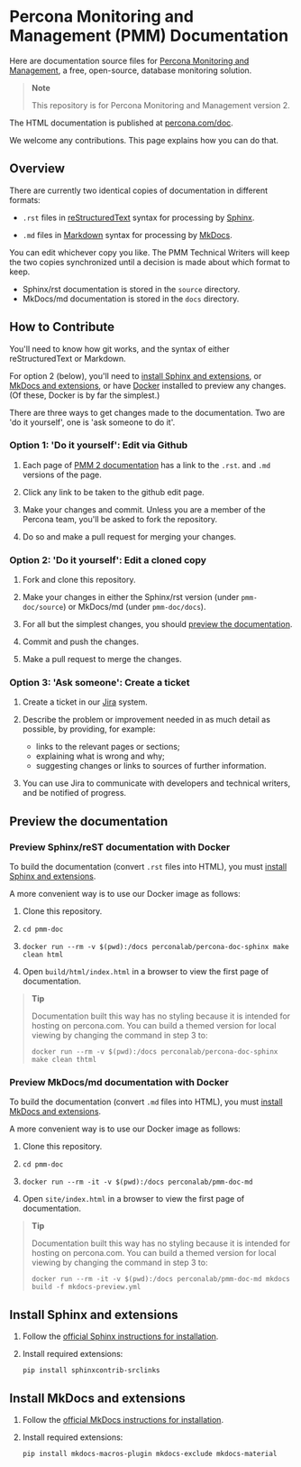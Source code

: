 # Percona Monitoring and Management (PMM) Documentation
Here are documentation source files for [Percona Monitoring and Management](https://www.percona.com/software/database-tools/percona-monitoring-and-management), a free, open-source, database monitoring solution.

> **Note**
>
> This repository is for Percona Monitoring and Management version 2.

The HTML documentation is published at [percona.com/doc](https://www.percona.com/doc/percona-monitoring-and-management/2.x/index.html).

We welcome any contributions. This page explains how you can do that.

## Overview

There are currently two identical copies of documentation in different formats:

- `.rst` files in [reStructuredText](https://docutils.sourceforge.io/docs/user/rst/quickstart.html) syntax for processing by [Sphinx](https://www.sphinx-doc.org/).

- `.md` files in [Markdown](https://daringfireball.net/projects/markdown/) syntax for processing by [MkDocs](https://www.mkdocs.org/).

You can edit whichever copy you like. The PMM Technical Writers will keep the two copies synchronized until a decision is made about which format to keep.

- Sphinx/rst documentation is stored in the `source` directory.
- MkDocs/md documentation is stored in the `docs` directory.

## How to Contribute

You'll need to know how git works, and the syntax of either reStructuredText or Markdown.

For option 2 (below), you'll need to [install Sphinx and extensions](#install-sphinx-and-extensions), or [MkDocs and extensions](#install-mkdocs-and-extensions), or have [Docker](https://docs.docker.com/get-docker/) installed to preview any changes. (Of these, Docker is by far the simplest.)

There are three ways to get changes made to the documentation. Two are 'do it yourself', one is 'ask someone to do it'.

### Option 1: 'Do it yourself': Edit via Github

1. Each page of [PMM 2 documentation](https://www.percona.com/doc/percona-monitoring-and-management/2.x/index.html) has a link to the `.rst`. and `.md` versions of the page.

2. Click any link to be taken to the github edit page.

3. Make your changes and commit. Unless you are a member of the Percona team, you'll be asked to fork the repository.

4. Do so and make a pull request for merging your changes.

### Option 2: 'Do it yourself': Edit a cloned copy

1. Fork and clone this repository.

2. Make your changes in either the Sphinx/rst version (under `pmm-doc/source`) or MkDocs/md (under `pmm-doc/docs`).

3. For all but the simplest changes, you should [preview the documentation](#preview-the-documentation).

4. Commit and push the changes.

5. Make a pull request to merge the changes.

### Option 3: 'Ask someone': Create a ticket

1. Create a ticket in our [Jira](https://jira.percona.com/projects/PMM/issues) system.

2. Describe the problem or improvement needed in as much detail as possible, by providing, for example:
   - links to the relevant pages or sections;
   - explaining what is wrong and why;
   - suggesting changes or links to sources of further information.

3. You can use Jira to communicate with developers and technical writers, and be notified of progress.

## Preview the documentation

### Preview Sphinx/reST documentation with Docker

To build the documentation (convert `.rst` files into HTML), you must [install Sphinx and extensions](#install-sphinx-and-extensions).

A more convenient way is to use our Docker image as follows:

1. Clone this repository.

2. `cd pmm-doc`

3. `docker run --rm -v $(pwd):/docs perconalab/percona-doc-sphinx make clean html`

4. Open `build/html/index.html` in a browser to view the first page of documentation.

> **Tip**
>
> Documentation built this way has no styling because it is intended for hosting on percona.com.
> You can build a themed version for local viewing by changing the command in step 3 to:
>
> `docker run --rm -v $(pwd):/docs perconalab/percona-doc-sphinx make clean thtml`

### Preview MkDocs/md documentation with Docker

To build the documentation (convert `.md` files into HTML), you must [install MkDocs and extensions](#install-mkdocs-and-extensions).

A more convenient way is to use our Docker image as follows:

1. Clone this repository.

2. `cd pmm-doc`

3. `docker run --rm -it -v $(pwd):/docs perconalab/pmm-doc-md`

4. Open `site/index.html` in a browser to view the first page of documentation.

> **Tip**
>
> Documentation built this way has no styling because it is intended for hosting on percona.com.
> You can build a themed version for local viewing by changing the command in step 3 to:
>
> `docker run --rm -it -v $(pwd):/docs perconalab/pmm-doc-md mkdocs build -f mkdocs-preview.yml`

## Install Sphinx and extensions

1. Follow the [official Sphinx instructions for installation](https://www.sphinx-doc.org/en/master/usage/installation.html).

2. Install required extensions:

    `pip install sphinxcontrib-srclinks`

## Install MkDocs and extensions

1. Follow the [official MkDocs instructions for installation](https://www.mkdocs.org/#installing-mkdocs).

2. Install required extensions:

    `pip install mkdocs-macros-plugin mkdocs-exclude mkdocs-material`
